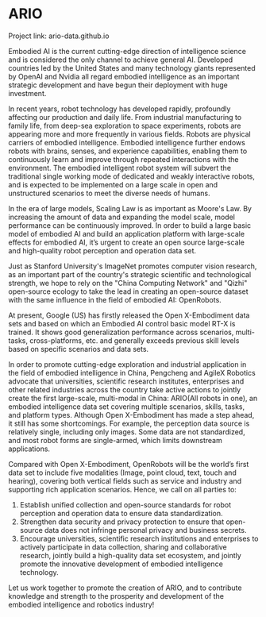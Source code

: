 # ARIO
Project link: ario-data.github.io

Embodied AI is the current cutting-edge direction of intelligence science and is considered the only channel to achieve general AI. Developed countries led by the United States and many technology giants represented by OpenAI and Nvidia all regard embodied intelligence as an important strategic development and have begun their deployment with huge investment.

In recent years, robot technology has developed rapidly, profoundly affecting our production and daily life. From industrial manufacturing to family life, from deep-sea exploration to space experiments, robots are appearing more and more frequently in various fields. Robots are physical carriers of embodied intelligence. Embodied intelligence further endows robots with brains, senses, and experience capabilities, enabling them to continuously learn and improve through repeated interactions with the environment. The embodied intelligent robot system will subvert the traditional single working mode of dedicated and weakly interactive robots, and is expected to be implemented on a large scale in open and unstructured scenarios to meet the diverse needs of humans.

In the era of large models, Scaling Law is as important as Moore's Law. By increasing the amount of data and expanding the model scale, model performance can be continuously improved. In order to build a large basic model of embodied AI and build an application platform with large-scale effects for embodied AI, it’s urgent to create an open source large-scale and high-quality robot perception and operation data set.

Just as Stanford University's ImageNet promotes computer vision research, as an important part of the country's strategic scientific and technological strength, we hope to rely on the "China Computing Network" and "Qizhi" open-source ecology to take the lead in creating an open-source dataset with the same influence in the field of embodied AI: OpenRobots.

At present, Google (US) has firstly released the Open X-Embodiment data sets and based on which an Embodied AI control basic model RT-X is trained. It shows good generalization performance across scenarios, multi-tasks, cross-platforms, etc. and generally exceeds previous skill levels based on specific scenarios and data sets.

In order to promote cutting-edge exploration and industrial application in the field of embodied intelligence in China, Pengcheng and AgileX Robotics advocate that universities, scientific research institutes, enterprises and other related industries across the country take active actions to jointly create the first large-scale, multi-modal in China: ARIO(All robots in one), an embodied intelligence data set covering multiple scenarios, skills, tasks, and platform types. Although Open X-Embodiment has made a step ahead, it still has some shortcomings. For example, the perception data source is relatively single, including only images. Some data are not standardized, and most robot forms are single-armed, which limits downstream applications.

Compared with Open X-Embodiment, OpenRobots will be the world’s first data set to include five modalities (Image, point cloud, text, touch and hearing), covering both vertical fields such as service and industry and supporting rich application scenarios. Hence, we call on all parties to:
1. Establish unified collection and open-source standards for robot perception and operation data to ensure data standardization.
2. Strengthen data security and privacy protection to ensure that open-source data does not infringe personal privacy and business secrets.
3. Encourage universities, scientific research institutions and enterprises to actively participate in data collection, sharing and collaborative research, jointly build a high-quality data set ecosystem, and jointly promote the innovative development of embodied intelligence technology.

Let us work together to promote the creation of ARIO, and to contribute knowledge and strength to the prosperity and development of the embodied intelligence and robotics industry!
